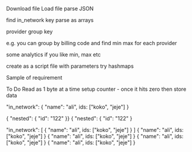 Download file
Load file
parse JSON

find in_network key parse as arrays

provider group key

e.g. you can group by billing code and find min max for each provider

some analytics if you like
min, max etc

create as a script file with parameters
try hashmaps

Sample of requirement

To Do 
Read as 1 byte at a time
setup counter - once it hits zero then store data

"in_network": { "name": "ali", ids: ["koko", "jeje"] }

{ "nested": { "id": "122" }}
{ "nested": { "id": "122" }

"in_network": [ { "name": "ali", ids: ["koko", "jeje"] } ]
{ "name": "ali", ids: ["koko", "jeje"] }
{ "name": "ali", ids: ["koko", "jeje"] }
{ "name": "ali", ids: ["koko", "jeje"] }
{ "name": "ali", ids: ["koko", "jeje"] }